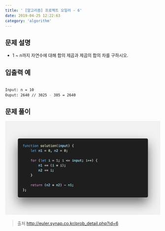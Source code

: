 ```yaml
---
title: ' [알고리즘] 프로젝트 오일러 - 6'
date: 2019-04-25 12:22:63
category: 'algorithm'
---
```


문제 설명
-------

- 1 ~ n까지 자연수에 대해 합의 제곱과 제곱의 합의 차를 구하시오.

입출력 예
-------
```sh

Input: n = 10
Ouput: 2640 // 3025 - 385 = 2640

```

문제 풀이
-------

![](../../../assets/euler/euler.6.solution.png)

> 출처  <a href="http://euler.synap.co.kr/prob_detail.php?id=6" target="_blank">http://euler.synap.co.kr/prob_detail.php?id=6</a>
